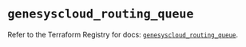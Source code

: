 # `genesyscloud_routing_queue`

Refer to the Terraform Registry for docs: [`genesyscloud_routing_queue`](https://registry.terraform.io/providers/mypurecloud/genesyscloud/1.70.0/docs/resources/routing_queue).
